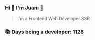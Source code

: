 ### Hi 👋 I&#39;m Juani 🦁

> I&#39;m a Frontend Web Developer SSR

### 📚 Days being a developer: 1128
